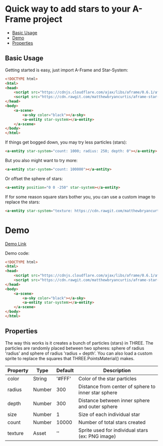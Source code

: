 # Quick way to add stars to your A-Frame project

* [Basic Usage](#basic-usage)
* [Demo](#demo)
* [Properties](#properties)

## Basic Usage

Getting started is easy, just import A-Frame and Star-System:

``` html
<!DOCTYPE html>
<html>
<head>
    <script src="https://cdnjs.cloudflare.com/ajax/libs/aframe/0.6.1/aframe-master.js"></script>
    <script src="https://cdn.rawgit.com/matthewbryancurtis/aframe-star-system-component/db4f1030/index.js"></script>
</head>
<body>
    <a-scene>
        <a-sky color="black"></a-sky>
        <a-entity star-system></a-entity>
    </a-scene>
</body>
</html>
```

If things get bogged down, you may try less particles (stars):

``` html
<a-entity star-system="count: 1000; radius: 250; depth: 0"></a-entity>
```

But you also might want to try more:

``` html
<a-entity star-system="count: 100000"></a-entity>
```

Or offset the sphere of stars:

``` html
<a-entity position="0 0 -250" star-system></a-entity>
```

If for some reason square stars bother you, you can use a custom image to replace the stars:

``` html
<a-entity star-system="texture: https://cdn.rawgit.com/matthewbryancurtis/aframe-star-system-component/master/assets/star.svg"></a-entity>
```

# Demo

[Demo Link](https://matthewbryancurtis.github.io/aframe-star-system-component/)

Demo code:

``` html
<!DOCTYPE html>
<html>
<head>
    <script src="https://cdnjs.cloudflare.com/ajax/libs/aframe/0.6.1/aframe-master.js"></script>
    <script src="https://cdn.rawgit.com/matthewbryancurtis/aframe-star-system-component/db4f1030/index.js"></script>
</head>
<body>
    <a-scene>
        <a-sky color="black"></a-sky>
        <a-entity star-system></a-entity>
    </a-scene>
</body>
</html>
```

## Properties

The way this works is it creates a bunch of particles (stars) in THREE. The particles are randomly placed between two spheres: sphere of radius 'radius' and sphere of radius 'radius + depth'. You can also load a custom sprite to replace the squares that THREE.PointsMaterial() makes.

| Property    | Type   | Default | Description                                         |
|-------------|--------|---------|-----------------------------------------------------|
| color       | String | '#FFF'  | Color of the star particles                         |
| radius      | Number | 300     | Distance from center of sphere to inner star sphere |
| depth       | Number | 300     | Distance between inner sphere and outer sphere      |
| size        | Number | 1       | Size of each individual star                        |
| count       | Number | 10000   | Number of total stars created                       |
| texture     | Asset  | ''      | Sprite used for individual stars (ex: PNG image)    |
